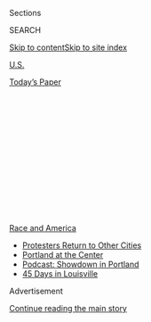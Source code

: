 <div id="app">

<div>

<div>

<div>

<div class="NYTAppHideMasthead css-1q2w90k e1suatyy0">

<div class="section css-ui9rw0 e1suatyy2">

<div class="css-eph4ug er09x8g0">

<div class="css-6n7j50">

</div>

<span class="css-1dv1kvn">Sections</span>

<div class="css-10488qs">

<span class="css-1dv1kvn">SEARCH</span>

</div>

[Skip to content](#site-content)[Skip to site
index](#site-index)

</div>

<div id="masthead-section-label" class="css-1wr3we4 eaxe0e00">

[U.S.](https://www.nytimes3xbfgragh.onion/section/us)

</div>

<div class="css-10698na e1huz5gh0">

</div>

</div>

<div id="masthead-bar-one" class="section hasLinks css-15hmgas e1csuq9d3">

<div class="css-uqyvli e1csuq9d0">

</div>

<div class="css-1uqjmks e1csuq9d1">

</div>

<div class="css-9e9ivx">

[](https://myaccount.nytimes3xbfgragh.onion/auth/login?response_type=cookie&client_id=vi)

</div>

<div class="css-1bvtpon e1csuq9d2">

[Today’s
Paper](https://www.nytimes3xbfgragh.onion/section/todayspaper)

</div>

</div>

</div>

</div>

<div data-aria-hidden="false">

<div id="site-content" data-role="main">

<div>

<div class="css-1aor85t" style="opacity:0.000000001;z-index:-1;visibility:hidden">

<div class="css-1hqnpie">

<div class="css-epjblv">

<span class="css-17xtcya">[U.S.](/section/us)</span><span class="css-x15j1o">|</span><span class="css-fwqvlz">Minneapolis
Police Link ‘Umbrella Man’ to White Supremacy
Group</span>

</div>

<div class="css-k008qs">

<div class="css-1iwv8en">

<span class="css-18z7m18"></span>

<div>

</div>

</div>

<span class="css-1n6z4y">https://nyti.ms/3gc2Iyj</span>

<div class="css-1705lsu">

<div class="css-4xjgmj">

<div class="css-4skfbu" data-role="toolbar" data-aria-label="Social Media Share buttons, Save button, and Comments Panel with current comment count" data-testid="share-tools">

  - 
  - 
  - 
  - 
    
    <div class="css-6n7j50">
    
    </div>

  - 

</div>

</div>

</div>

</div>

</div>

</div>

<div id="NYT_TOP_BANNER_REGION" class="css-13pd83m">

<div>

<div id="styln-prism-menu-1590763508878" class="section interactive-content interactive-size-medium css-1edisqu">

<div class="css-17ih8de interactive-body">

<div id="scroll-container" class="css-1gj85ro">

[<span class="styln-title-wrap"><span class="css-1pje3qr">Race
and</span><span class="css-1pje3qr">
America</span></span>](https://www.nytimes3xbfgragh.onion/news-event/george-floyd-protests-minneapolis-new-york-los-angeles?action=click&pgtype=Article&state=default&region=TOP_BANNER&context=storylines_menu)

  - [Protesters Return to Other
    Cities](https://www.nytimes3xbfgragh.onion/2020/07/26/us/protests-portland-seattle-trump.html?action=click&pgtype=Article&state=default&region=TOP_BANNER&context=storylines_menu)
  - [Portland at the
    Center](https://www.nytimes3xbfgragh.onion/2020/07/24/us/portland-oregon-protests-white-race.html?action=click&pgtype=Article&state=default&region=TOP_BANNER&context=storylines_menu)
  - [Podcast: Showdown in
    Portland](https://www.nytimes3xbfgragh.onion/2020/07/23/podcasts/the-daily/portland-protests.html?action=click&pgtype=Article&state=default&region=TOP_BANNER&context=storylines_menu)
  - [45 Days in
    Louisville](https://www.nytimes3xbfgragh.onion/interactive/2020/07/16/us/black-lives-matter-protests-louisville-breonna-taylor.html?action=click&pgtype=Article&state=default&region=TOP_BANNER&context=storylines_menu)

</div>

</div>

</div>

</div>

</div>

<div id="top-wrapper" class="css-1sy8kpn">

<div id="top-slug" class="css-l9onyx">

Advertisement

</div>

[Continue reading the main
story](#after-top)

<div class="ad top-wrapper" style="text-align:center;height:100%;display:block;min-height:250px">

<div id="top" class="place-ad" data-position="top" data-size-key="top">

</div>

</div>

<div id="after-top">

</div>

</div>

<div>

<div id="sponsor-wrapper" class="css-1hyfx7x">

<div id="sponsor-slug" class="css-19vbshk">

Supported by

</div>

[Continue reading the main
story](#after-sponsor)

<div id="sponsor" class="ad sponsor-wrapper" style="text-align:center;height:100%;display:block">

</div>

<div id="after-sponsor">

</div>

</div>

<div class="css-186x18t">

</div>

<div class="css-1vkm6nb ehdk2mb0">

# Minneapolis Police Link ‘Umbrella Man’ to White Supremacy Group

</div>

A search warrant affidavit seeks cellphone records for a man the police
believe smashed store windows with a sledgehammer to provoke racial
unrest.

![<span class="css-16f3y1r e13ogyst0">The police in Minneapolis said
they have linked a man dressed in black, wearing a gas mask and holding
an umbrella, to a white supremacy group, and accused him of trying to
provoke
violence.</span><span class="css-cch8ym"><span class="css-1dv1kvn">Credit</span><span class="css-cnj6d5 e1z0qqy90" itemprop="copyrightHolder"><span class="css-1ly73wi e1tej78p0">Credit...</span><span>Stephen
Maturen/Getty
Images</span></span></span>](https://static01.graylady3jvrrxbe.onion/images/2020/07/28/us/28umbrellaman/28umbrellaman-videoSixteenByNine3000.jpg)

<div class="css-18e8msd">

<div class="css-vp77d3 epjyd6m0">

<div class="css-hus3qt ey68jwv0" data-aria-hidden="true">

[![Neil
MacFarquhar](https://static01.graylady3jvrrxbe.onion/images/2018/10/15/multimedia/author-neil-macfarquhar/author-neil-macfarquhar-thumbLarge.png
"Neil MacFarquhar")](https://www.nytimes3xbfgragh.onion/by/neil-macfarquhar)

</div>

<div class="css-1baulvz">

By [<span class="css-1baulvz last-byline" itemprop="name">Neil
MacFarquhar</span>](https://www.nytimes3xbfgragh.onion/by/neil-macfarquhar)

</div>

</div>

  - 
    
    <div class="css-ld3wwf e16638kd2">
    
    Published July 28, 2020Updated July 30,
    2020
    
    </div>

  - 
    
    <div class="css-4xjgmj">
    
    <div class="css-pvvomx" data-role="toolbar" data-aria-label="Social Media Share buttons, Save button, and Comments Panel with current comment count" data-testid="share-tools">
    
      - 
      - 
      - 
      - 
        
        <div class="css-6n7j50">
        
        </div>
    
      - 
    
    </div>
    
    </div>

</div>

</div>

<div class="section meteredContent css-1r7ky0e" name="articleBody" itemprop="articleBody">

<div class="css-1fanzo5 StoryBodyCompanionColumn">

<div class="css-53u6y8">

The tall man, dressed head to toe in black, including a black gas mask
and a black umbrella, can be seen in a video wielding a sledgehammer as
he calmly smashed the windows of a Minneapolis auto parts store.

The scene was one of the first widely shared images of wanton
destruction to emerge from the protests in Minneapolis after George
Floyd was killed by the police there. Yet the figure remained
mysterious. He was given the nickname “Umbrella Man” and became the
subject of online conspiracy theories.

The Minneapolis police unsuccessfully tried to identify the man based on
a glimpse of facial features seen in the bystander video. But after
receiving a tip about his identity, they used other photographs,
including a driver’s license, to zero in on a suspect who they say has
ties to the Hells Angels and a prison biker gang.

</div>

</div>

<div>

</div>

<div class="css-1fanzo5 StoryBodyCompanionColumn">

<div class="css-53u6y8">

In a search warrant affidavit filed in Hennepin County District Court on
Monday, the police requested cellphone records that would establish the
suspect’s whereabouts on May 27, when the store was vandalized. They
have not charged anyone with a crime.

</div>

</div>

<div class="css-1fanzo5 StoryBodyCompanionColumn">

<div class="css-53u6y8">

Erika Christensen, an arson investigator with the Minneapolis police,
wrote in the affidavit that the vandalism “created an atmosphere of
hostility and tension” two days after Mr. Floyd’s death. It unleashed a
chain reaction of arson and looting in the Twin Cities, she wrote, after
protests had been relatively peaceful.

“In a short time after the front windows are broken out in The AutoZone,
looting started,” the affidavit said, noting that the AutoZone store
burned down later that day. “This was the first fire that set off a
string of fires and looting throughout the precinct and the rest of the
city.”

</div>

</div>

<div class="css-cfo9c3">

</div>

<div class="css-1fanzo5 StoryBodyCompanionColumn">

<div class="css-53u6y8">

The affidavit asserted that the suspect, 32, hoped to instigate racial
unrest. In addition to smashing the windows, it said, he spray-painted a
message on the doors that encouraged looting. The store was on the
opposite corner from the city’s Third Precinct building, which
protesters later burned after the police abandoned it.

</div>

</div>

<div class="css-1fanzo5 StoryBodyCompanionColumn">

<div class="css-53u6y8">

The suspect “wanted to sow discord and racial unrest by breaking out the
windows and writing what he did on the double red doors,” the affidavit
said.

The man’s name and telephone number were listed in the affidavit, but a
man who answered a call to that number said, “You have the wrong
number,” asked to be sent a copy of the affidavit and then hung up. A
lawyer who represented him in a previous case did not respond to a
request for comment.

The suspect is a member of the Hells Angels and an associate of the
Aryan Cowboys, a prison gang in Minnesota and Kentucky, the affidavit
said. Neither group could be immediately reached.

The Trump administration has often sought to blame the vandalism that
took place during nationwide protests on leftist agitators. Attorney
General William P. Barr claimed that “in many places” the protests were
led by “far-left extremists,” but there is [no evidence that
anti-fascists coordinated
demonstrations](https://www.nytimes3xbfgragh.onion/2020/06/11/us/antifa-protests-george-floyd.html).

In the aftermath of the unrest in Minneapolis, a cross-section of
officials, activists, business owners and residents have suggested that
some of the destruction resulted from a breakdown in governance. They
say the mayor and other local leaders, many of them relatively new to
their roles, failed to anticipate the intensity of the unrest or put
together an effective plan to manage it.

A previous accusation that the Umbrella Man was a member of the St. Paul
Police Department became so widespread that the department issued a
denial. It released a series of time-stamped surveillance videos showing
that the officer was in St. Paul at the time of the episode.

The St. Paul police chief, Todd Axtell, [issued a
statement](https://www.stpaul.gov/news/surveillance-video-confirms-saint-paul-police-officer-jacob-pederson-not-%E2%80%98umbrella-man%E2%80%99#:~:text=Monday%2C%20May%2027.-,The%20Saint%20Paul%20Police%20Department%20today%20\(Monday%2C%20June%208\),the%20rumor%20on%20May%2028.)
berating people on social media for spreading false information that
could jeopardize an officer’s reputation and undermine trust in the
police.

</div>

</div>

</div>

<div>

</div>

<div>

</div>

<div>

</div>

<div>

<div id="bottom-wrapper" class="css-1ede5it">

<div id="bottom-slug" class="css-l9onyx">

Advertisement

</div>

[Continue reading the main
story](#after-bottom)

<div id="bottom" class="ad bottom-wrapper" style="text-align:center;height:100%;display:block;min-height:90px">

</div>

<div id="after-bottom">

</div>

</div>

</div>

</div>

</div>

## Site Index

<div>

</div>

## Site Information Navigation

  - [© <span>2020</span> <span>The New York Times
    Company</span>](https://help.nytimes3xbfgragh.onion/hc/en-us/articles/115014792127-Copyright-notice)

<!-- end list -->

  - [NYTCo](https://www.nytco.com/)
  - [Contact
    Us](https://help.nytimes3xbfgragh.onion/hc/en-us/articles/115015385887-Contact-Us)
  - [Work with us](https://www.nytco.com/careers/)
  - [Advertise](https://nytmediakit.com/)
  - [T Brand Studio](http://www.tbrandstudio.com/)
  - [Your Ad
    Choices](https://www.nytimes3xbfgragh.onion/privacy/cookie-policy#how-do-i-manage-trackers)
  - [Privacy](https://www.nytimes3xbfgragh.onion/privacy)
  - [Terms of
    Service](https://help.nytimes3xbfgragh.onion/hc/en-us/articles/115014893428-Terms-of-service)
  - [Terms of
    Sale](https://help.nytimes3xbfgragh.onion/hc/en-us/articles/115014893968-Terms-of-sale)
  - [Site
    Map](https://spiderbites.nytimes3xbfgragh.onion)
  - [Help](https://help.nytimes3xbfgragh.onion/hc/en-us)
  - [Subscriptions](https://www.nytimes3xbfgragh.onion/subscription?campaignId=37WXW)

</div>

</div>

</div>

</div>
